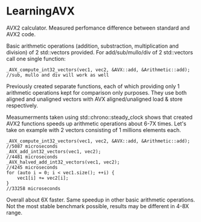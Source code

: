# LearningAVX
AVX2 calculator. Measured perfomance difference between standard and AVX2 code.

Basic arithmetic operations (addition, substraction, multiplication and division) of 2 std::vectors <int> provided. For add/sub/mullo/div of 2 std::vectors call one single function:
    
    _AVX_compute_int32_vectors(vec1, vec2, &AVX::add, &Arithmetic::add); //sub, mullo and div will work as well

Previously created separate functions, each of which providing only 1 arithmetic operations kept for comparison only purposes. They use both aligned and unaligned vectors with AVX aligned/unaligned load & store respectively.

Measumerments taken using std::chrono::steady_clock shows that created AVX2 functions speeds up arithmetic operations about 6-7X times. Let's take on example with 2 vectors consisting of 1 millions elements each.

    _AVX_compute_int32_vectors(vec1, vec2, &AVX::add, &Arithmetic::add);
    //5087 microseconds
    _AVX_add_int32_vectors(vec1, vec2);
    //4481 microseconds
    _AVX_halved_add_int32_vectors(vec1, vec2);
    //4245 microseconds
    for (auto i = 0; i < vec1.size(); ++i) {
        vec1[i] += vec2[i];
    }
    //33258 microseconds

Overall about 6X faster. Same speedup in other basic arithmetic operations. Not the most stable benchmark possible, results may be different in 4-8X range.
